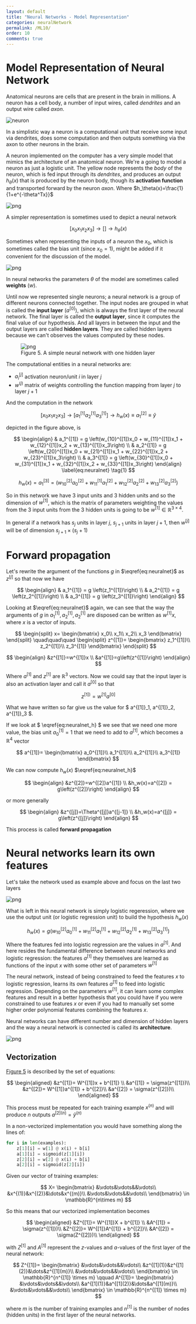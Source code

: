 ```yaml
---
layout: default
title: "Neural Networks - Model Representation"
categories: neuralNetwork
permalink: /ML10/
order: 10
comments: true
---
```


# Model Representation of Neural Network
Anatomical neurons are cells that are present in the brain in millions. A neuron has a cell body, a number of input wires, called *dendrites* and an output wire called *axon*.

![neuron](data/img/neuron.png)

In a simplistic way a neuron is a computational unit that receive some input via dendrites, does some computation and then outputs something via the axon to other neurons in the brain.

A neuron implemented on the computer has a very simple model that mimics the architecture of an anatomical neuron. We're a going to model a neuron as just a logistic unit. The yellow node represents the *body* of the neuron, which is fed input through its *dendrites*, and produces an output $h_\theta(x)$ that is produced by the neuron body, though its **activation function** and transported forward by the neuron *axon*. Where $h_\theta(x)=\frac{1}{1+e^{-\theta^Tx}}$


    
![png](ML-10-NeuralNetworkModelRepresentation_files/ML-10-NeuralNetworkModelRepresentation_2_0.png)
    


A simpler representation is sometimes used to depict a neural network

$$
[x_0x_1x_2x_3]\to[]\to h_\theta(x)
$$

Sometimes when representing the inputs of a neuron the $x_0$, which is sometimes called the bias unit (since $x_0=1$), might be added if it convenient for the discussion of the model.


    
![png](ML-10-NeuralNetworkModelRepresentation_files/ML-10-NeuralNetworkModelRepresentation_4_0.png)
    


In neural networks the parameters $\theta$ of the model are sometimes called **weights** ($w$).

Until now we represented single neurons; a neural network is a group of different neurons connected together. The input nodes are grouped in what is called the **input layer** ($a^{[0]}$), which is always the first layer of the neural network. The final layer is called the **output layer**, since it computes the final value of our hypothesis. And all layers in between the input and the output layers are called **hidden layers**. They are called hidden layers because we can't observes the values computed by these nodes.


    

<figure id="simpleann">
    <img src="{{site.baseurl}}/pages/ML-10-NeuralNetworkModelRepresentation_files/ML-10-NeuralNetworkModelRepresentation_6_0.png" alt="png">
    <figcaption>Figure 5. A simple neural network with one hidden layer</figcaption>
</figure>

The computational entities in a neural networks are:

* $a_i^{[j]}$  activation neuron/unit $i$ in layer $j$
* $w^{(j)}$ matrix of weights controlling the function mapping from layer $j$ to layer $j+1$ 

And the computation in the network

$$
\left[x_0 x_1 x_2 x_3 \right]\to \left[a_1^{[1]}a_2^{[1]}a_3^{[1]} \right]\to h_w(x) \equiv a_1^{[2]} \equiv \hat{y}
$$

depicted in the figure above, is

$$
\begin{align}
& a_1^{[1]} = g \left(w_{10}^{[1]}x_0 + w_{11}^{[1]}x_1 + w_{12}^{[1]}x_2 + w_{13}^{[1]}x_3\right) \\
& a_2^{[1]} = g \left(w_{20}^{[1]}x_0 + w_{21}^{[1]}x_1 + w_{22}^{[1]}x_2 + w_{23}^{[1]}x_3\right) \\
& a_3^{[1]} = g \left(w_{30}^{[1]}x_0 + w_{31}^{[1]}x_1 + w_{32}^{[1]}x_2 + w_{33}^{[1]}x_3\right)
\end{align}
\label{eq:neuralnet} \tag{1}
$$


$$
h_w(x)= a_1^{[3]} =  \left(w_{10}^{[2]}a_0^{[2]} + w_{11}^{[1]}a_1^{[2]} + w_{12}^{[2]}a_2^{[2]} + w_{13}^{[2]}a_3^{[2]}\right)
\label{eq:neuralnet_h} \tag{2}
$$

So in this network we have 3 input units and 3 hidden units and so the dimension of $w^{[1]}$, which is the matrix of parameters weighting the values from the 3 input units from the 3 hidden units is going to be $w^{[1]} \in \mathbb{R} ^{3\times4}$.

In general if a network has $s_j$ units in layer $j$, $s_{j+1}$ units in layer $j+1$, then $w^{[j]}$ will be of dimension $s_{j+1} \times (s_j+1)$

# Forward propagation

Let's rewrite the argument of the functions $g$ in $\eqref{eq:neuralnet}$ as $z^{[j]}$ so that now we have

$$
\begin{align}
& a_1^{[1]} = g \left(z_1^{[1]}\right) \\
& a_2^{[1]} = g \left(z_2^{[1]}\right) \\
& a_3^{[1]} = g \left(z_3^{[1]}\right)
\end{align}
$$

Looking at $\eqref{eq:neuralnet}$ again, we can see that the way the arguments of $g$ in $a_1^{[1]}, a_2^{[1]}, a_2^{[1]}$ are disposed can be written as $w^{[1]}x$, where $x$ is a vector of inputs.

$$
\begin{split}
x=
\begin{bmatrix}
x_0\\
x_1\\
x_2\\
x_3
\end{bmatrix}
\end{split}
\quad\quad\quad
\begin{split}
z^{[1]}=
\begin{bmatrix}
z_1^{[1]}\\
z_2^{[1]}\\
z_3^{[1]}
\end{bmatrix}
\end{split}
$$

$$
\begin{align}
&z^{[1]}=w^{[1]}x \\
&a^{[1]}=g\left(z^{[1]}\right)
\end{align}
$$

Where $a^{[1]}$ and $z^{[1]}$ are $\mathbb{R}^3$ vectors. Now we could say that the input layer is also an activation layer and call it $a^{[0]}$ so that

$$
z^{[1])}=w^{[1]}a^{[0]}
$$

What we have written so far give us the value for $ a^{[1]}_1, a^{[1]}_2, a^{[1]}_3 $.

If we look at $ \eqref{eq:neuralnet_h} $ we see that we need one more value, the bias unit $a^{[1]}_{0} = 1$ that we need to add to $a^{[1]}$, which becomes a $\mathbb{R}^4$ vector

$$
a^{[1]}=
\begin{bmatrix}
a_0^{[1]}\\
a_1^{[1]}\\
a_2^{[1]}\\
a_3^{[1]}
\end{bmatrix}
$$

We can now compute $h_w(x)$ $\eqref{eq:neuralnet_h}$

$$
\begin{align}
&z^{[2]}=w^{[2]}a^{[1]} \\
&h_w(x)=a^{[2]} = g\left(z^{[2]}\right)
\end{align}
$$

or more generally

$$
\begin{align}
&z^{[j]}=\Theta^{[j]}a^{[j-1]} \\
&h_w(x)=a^{[j]} = g\left(z^{[j]}\right)
\end{align}
$$


This process is called **forward propagation**

# Neural networks learn its own features
Let's take the network used as example above and focus on the last two layers


    
![png](ML-10-NeuralNetworkModelRepresentation_files/ML-10-NeuralNetworkModelRepresentation_10_0.png)
    


What is left in this neural network is simply logistic regeression, where we use the output unit (or logistic regression unit) to build the hypothesis $h_w(x)$

$$
h_w(x) = g\left(w_{10}^{[2]}a_0^{[1]}+w_{11}^{[2]}a_1^{[1]}+w_{12}^{[2]}a_2^{[1]}+ w_{13}^{[2]}a_3^{[1]} \right)
$$

Where the features fed into logistic regression are the values in $a^{[1]}$. And here resides the fundamental difference between neural networks and logistic regression: the features $a^{[1]}$ they themselves are learned as functions of the input $x$ with some other set of parameters $w^{[1]}$

The neural network, instead of being constrained to feed the features $x$ to logistic regression, learns its own features $a^{[1]}$ to feed into logistic regression. Depending on the parameters $w^{[1]}$, it can learn some complex features and result in a better hypothesis that you could have if you were constrained to use features $x$ or even if you had to manually set some higher order polynomial features combining the features $x$.

Neural networks can have different number and dimension of hidden layers and the way a neural network is connected is called its **architecture**.


    
![png](ML-10-NeuralNetworkModelRepresentation_files/ML-10-NeuralNetworkModelRepresentation_12_0.png)
    


## Vectorization
<a href="#simpleann">Figure 5</a> is described by the set of equations:

$$
\begin{aligned}
&z^{[1]}= W^{[1]}x + b^{[1]} \\
&a^{[1]} = \sigma(z^{[1]})\\
&z^{[2]}= W^{[1]}a^{[1]} + b^{[2]}\\
&a^{[2]} = \sigma(z^{[2]})\\
\end{aligned}
$$

This process must be repeated for each training example $x^{(n)}$ and will produce $n$ outputs $a^{[2](n)} = \hat{y}^{(n)}$

In a non-vectorized implementation you would have something along the lines of:

```python
for i in len(examples):
    z[1][i] = w[1] @ x(i) + b[i]
    a[1][i] = sigmoid(z[1][i])
    z[2][i] = w[2] @ x(i) + b[i]
    a[2][i] = sigmoid(z[2][i])
```

Given our vector of training examples:

$$
X=
\begin{bmatrix}
&\vdots&\vdots&&\vdots\\
&x^{(1)}&x^{(2)}&\dots&x^{(m)}\\
&\vdots&\vdots&&\vdots\\
\end{bmatrix} \in \mathbb{R}^{n\times m}
$$

So this means that our vectorized implementation becomes

$$
\begin{aligned}
&Z^{[1]}= W^{[1]}X + b^{[1]} \\
&A^{[1]} = \sigma(z^{[1]})\\
&Z^{[2]}= W^{[1]}A^{[1]} + b^{[2]}\\
&A^{[2]} = \sigma(Z^{[2]})\\
\end{aligned}
$$

with $Z^{[1]}$ and $A^{[1]}$ represent the $z$-values and $a$-values of the first layer of the neural network:

$$
Z^{[1]}=
\begin{bmatrix}
&\vdots&\vdots&&\vdots\\
&z^{[1](1)}&z^{[1](2)}&\dots&z^{[1](m)}\\
&\vdots&\vdots&&\vdots\\
\end{bmatrix} \in \mathbb{R}^{n^{[1]} \times m} 
\qquad 
A^{[1]}=
\begin{bmatrix}
&\vdots&\vdots&&\vdots\\
&a^{[1](1)}&a^{[1](2)}&\dots&a^{[1](m)}\\
&\vdots&\vdots&&\vdots\\
\end{bmatrix} \in \mathbb{R}^{n^{[1]} \times m}
$$

where $m$ is the number of training examples and $n^{[1]}$ is the number of nodes (hidden units) in the first layer of the neural networks.
